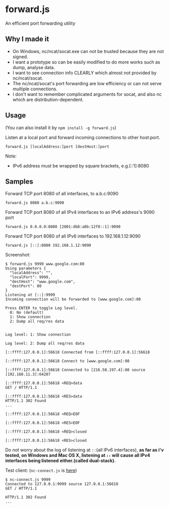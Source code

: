 # forward.js
An efficient port forwarding utility

## Why I made it
- On Windows, nc/ncat/socat.exe can not be trusted because they are not signed. 
- I want a prototype so can be easily modified to do more works such as dump, analyse data.
- I want to see connection info CLEARLY which almost not provided by nc/ncat/socat.
- The nc/ncat/socat's port forwarding are low efficiency or can not serve multiple connections.
- I don't want to remember complicated arguments for socat, and also nc which are distribution-dependent.

## Usage
(You can also install it by `npm install -g forward.js`)

Listen at a local port and forward incoming connections to other host:port.
```
forward.js [localAddress:]port [destHost:]port
```
Note: 
- IPv6 address must be wrapped by square brackets, e.g.\[::1\]:8080

## Samples
Forward TCP port 8080 of all interfaces, to a.b.c:9090
```
forward.js 8080 a.b.c:9090
```
Forward TCP port 8080 of all IPv4 interfaces to an IPv6 address's 9090 port
```
forward.js 0.0.0.0:8080 [2001:db8:a0b:12f0::1]:9090
```
Forward TCP port 8080 of all IPv6 interfaces to 192.168.1.12:9090
```
forward.js [::]:8080 192.168.1.12:9090
```

Screenshot:
```
$ forward.js 9999 www.google.com:80
Using parameters {
  "localAddress": "",
  "localPort": 9999,
  "destHost": "www.google.com",
  "destPort": 80
}
Listening at [::]:9999
Incoming connection will be forwarded to [www.google.com]:80

Press ENTER to toggle Log level.
  0: No (default)
  1: Show connection
  2: Dump all req/res data


Log level: 1: Show connection

Log level: 2: Dump all req/res data

[::ffff:127.0.0.1]:56618 Connected from [::ffff:127.0.0.1]:56618

[::ffff:127.0.0.1]:56618 Connect to [www.google.com]:80

[::ffff:127.0.0.1]:56618 Connected to [216.58.197.4]:80 source [192.168.11.3]:64287

[::ffff:127.0.0.1]:56618 <REQ>data
GET / HTTP/1.1

[::ffff:127.0.0.1]:56618 <RES>data
HTTP/1.1 302 Found
...

[::ffff:127.0.0.1]:56618 <REQ>EOF

[::ffff:127.0.0.1]:56618 <RES>EOF

[::ffff:127.0.0.1]:56618 <REQ>closed

[::ffff:127.0.0.1]:56618 <RES>closed
```
Do not worry about the log of listening at `::`(all IPv6 interfaces),
**as far as i'v tested, on Windows and Mac OS X, listening at `::` will cause 
all IPv4 interfaces being listened either.(called dual-stack).**

Test client: (`nc-connect.js` is [here](https://github.com/sjitech/nc.js))
```
$ nc-connect.js 9999
Connected to 127.0.0.1:9999 source 127.0.0.1:56618
GET / HTTP/1.1

HTTP/1.1 302 Found
...
```
